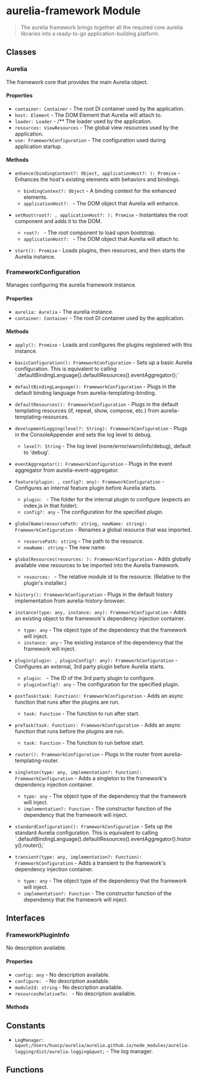 # aurelia-framework Module

> The aurelia framework brings together all the required core aurelia libraries into a ready-to-go application-building platform.

## Classes


### Aurelia

The framework core that provides the main Aurelia object.

#### Properties

* `container: Container` - The root DI container used by the application.
* `host: Element` - The DOM Element that Aurelia will attach to.
* `loader: Loader` - /**
The loader used by the application.
* `resources: ViewResources` - The global view resources used by the application.
* `use: FrameworkConfiguration` - The configuration used during application startup.

#### Methods


* `enhance(bindingContext?: Object, applicationHost?: ): Promise` - Enhances the host&#x27;s existing elements with behaviors and bindings.
  * `bindingContext?: Object` - A binding context for the enhanced elements.
  * `applicationHost?: ` - The DOM object that Aurelia will enhance.


* `setRoot(root?: , applicationHost?: ): Promise` - Instantiates the root component and adds it to the DOM.
  * `root?: ` - The root component to load upon bootstrap.
  * `applicationHost?: ` - The DOM object that Aurelia will attach to.


* `start(): Promise` - Loads plugins, then resources, and then starts the Aurelia instance.



### FrameworkConfiguration

Manages configuring the aurelia framework instance.

#### Properties

* `aurelia: Aurelia` - The aurelia instance.
* `container: Container` - The root DI container used by the application.

#### Methods


* `apply(): Promise` - Loads and configures the plugins registered with this instance.


* `basicConfiguration(): FrameworkConfiguration` - Sets up a basic Aurelia configuration. This is equivalent to calling &#x60;.defaultBindingLanguage().defaultResources().eventAggregator();&#x60;


* `defaultBindingLanguage(): FrameworkConfiguration` - Plugs in the default binding language from aurelia-templating-binding.


* `defaultResources(): FrameworkConfiguration` - Plugs in the default templating resources (if, repeat, show, compose, etc.) from aurelia-templating-resources.


* `developmentLogging(level?: String): FrameworkConfiguration` - Plugs in the ConsoleAppender and sets the log level to debug.
  * `level?: String` - The log level (none/error/warn/info/debug), default to &#x27;debug&#x27;.


* `eventAggregator(): FrameworkConfiguration` - Plugs in the event aggregator from aurelia-event-aggregator.


* `feature(plugin: , config?: any): FrameworkConfiguration` - Configures an internal feature plugin before Aurelia starts.
  * `plugin: ` - The folder for the internal plugin to configure (expects an index.js in that folder).
  * `config?: any` - The configuration for the specified plugin.


* `globalName(resourcePath: string, newName: string): FrameworkConfiguration` - Renames a global resource that was imported.
  * `resourcePath: string` - The path to the resource.
  * `newName: string` - The new name.


* `globalResources(resources: ): FrameworkConfiguration` - Adds globally available view resources to be imported into the Aurelia framework.
  * `resources: ` - The relative module id to the resource. (Relative to the plugin&#x27;s installer.)


* `history(): FrameworkConfiguration` - Plugs in the default history implementation from aurelia-history-browser.


* `instance(type: any, instance: any): FrameworkConfiguration` - Adds an existing object to the framework&#x27;s dependency injection container.
  * `type: any` - The object type of the dependency that the framework will inject.
  * `instance: any` - The existing instance of the dependency that the framework will inject.


* `plugin(plugin: , pluginConfig?: any): FrameworkConfiguration` - Configures an external, 3rd party plugin before Aurelia starts.
  * `plugin: ` - The ID of the 3rd party plugin to configure.
  * `pluginConfig?: any` - The configuration for the specified plugin.


* `postTask(task: Function): FrameworkConfiguration` - Adds an async function that runs after the plugins are run.
  * `task: Function` - The function to run after start.


* `preTask(task: Function): FrameworkConfiguration` - Adds an async function that runs before the plugins are run.
  * `task: Function` - The function to run before start.


* `router(): FrameworkConfiguration` - Plugs in the router from aurelia-templating-router.


* `singleton(type: any, implementation?: Function): FrameworkConfiguration` - Adds a singleton to the framework&#x27;s dependency injection container.
  * `type: any` - The object type of the dependency that the framework will inject.
  * `implementation?: Function` - The constructor function of the dependency that the framework will inject.


* `standardConfiguration(): FrameworkConfiguration` - Sets up the standard Aurelia configuration. This is equivalent to calling &#x60;.defaultBindingLanguage().defaultResources().eventAggregator().history().router();&#x60;


* `transient(type: any, implementation?: Function): FrameworkConfiguration` - Adds a transient to the framework&#x27;s dependency injection container.
  * `type: any` - The object type of the dependency that the framework will inject.
  * `implementation?: Function` - The constructor function of the dependency that the framework will inject.



## Interfaces


### FrameworkPluginInfo

No description available.

#### Properties

* `config: any` - No description available.
* `configure: ` - No description available.
* `moduleId: string` - No description available.
* `resourcesRelativeTo: ` - No description available.

#### Methods



## Constants

* `LogManager: &quot;/Users/huocp/aurelia/aurelia.github.io/node_modules/aurelia-logging/dist/aurelia-logging&quot;` - The log manager.

## Functions

